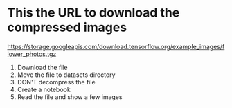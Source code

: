 # This the URL to download the compressed images
https://storage.googleapis.com/download.tensorflow.org/example_images/flower_photos.tgz

1) Download the file
2) Move the file to datasets directory
3) DON'T decompress the file
4) Create a notebook
5) Read the file and show a few images

